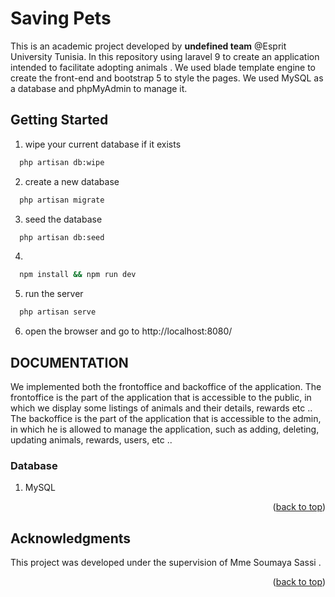 # Saving Pets

<div id="top"></div>

This is an academic project developed by <strong>undefined team</strong> @Esprit University Tunisia.
In this repository using laravel 9 to create an application intended to facilitate adopting animals . 
We used blade template engine to create the front-end and bootstrap 5 to style the pages.
We used MySQL as a database and phpMyAdmin to manage it.

## Getting Started

1. wipe your current database if it exists
```sh
  php artisan db:wipe
  ```
2. create a new database
```sh
  php artisan migrate
  ```
3. seed the database
```sh
  php artisan db:seed
  ```
4.  
```sh
  npm install && npm run dev
```
5. run the server
```sh
  php artisan serve
```
6. open the browser and go to 
http://localhost:8080/


## DOCUMENTATION

We implemented both the frontoffice and backoffice of the application.
The frontoffice is the part of the application that is accessible to the public, in which we display some listings of animals and their details, rewards etc ..
The backoffice is the part of the application that is accessible to the admin, in which he is allowed to manage the application, such as adding, deleting, updating animals, rewards, users, etc ..

### Database
1. MySQL

<p align="right">(<a href="#top">back to top</a>)</p>


<!-- ACKNOWLEDGMENTS -->
## Acknowledgments

This project was developed under the supervision of Mme Soumaya Sassi . 

<p align="right">(<a href="#top">back to top</a>)</p>
